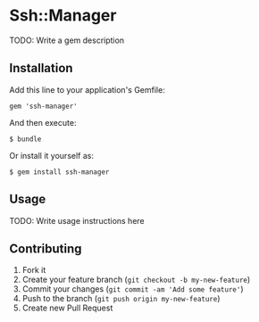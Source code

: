 # Ssh::Manager

TODO: Write a gem description

## Installation

Add this line to your application's Gemfile:

    gem 'ssh-manager'

And then execute:

    $ bundle

Or install it yourself as:

    $ gem install ssh-manager

## Usage

TODO: Write usage instructions here

## Contributing

1. Fork it
2. Create your feature branch (`git checkout -b my-new-feature`)
3. Commit your changes (`git commit -am 'Add some feature'`)
4. Push to the branch (`git push origin my-new-feature`)
5. Create new Pull Request
